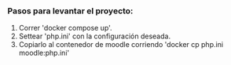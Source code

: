 ### Pasos para levantar el proyecto:
1. Correr 'docker compose up'.
2. Settear 'php.ini' con la configuración deseada.
3. Copiarlo al contenedor de moodle corriendo 'docker cp php.ini moodle:php.ini'
